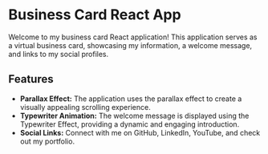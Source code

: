 # Business Card React App

Welcome to my business card React application! This application serves as a virtual business card, showcasing my information, a welcome message, and links to my social profiles.

## Features

- **Parallax Effect:** The application uses the parallax effect to create a visually appealing scrolling experience.
- **Typewriter Animation:** The welcome message is displayed using the Typewriter Effect, providing a dynamic and engaging introduction.
- **Social Links:** Connect with me on GitHub, LinkedIn, YouTube, and check out my portfolio.